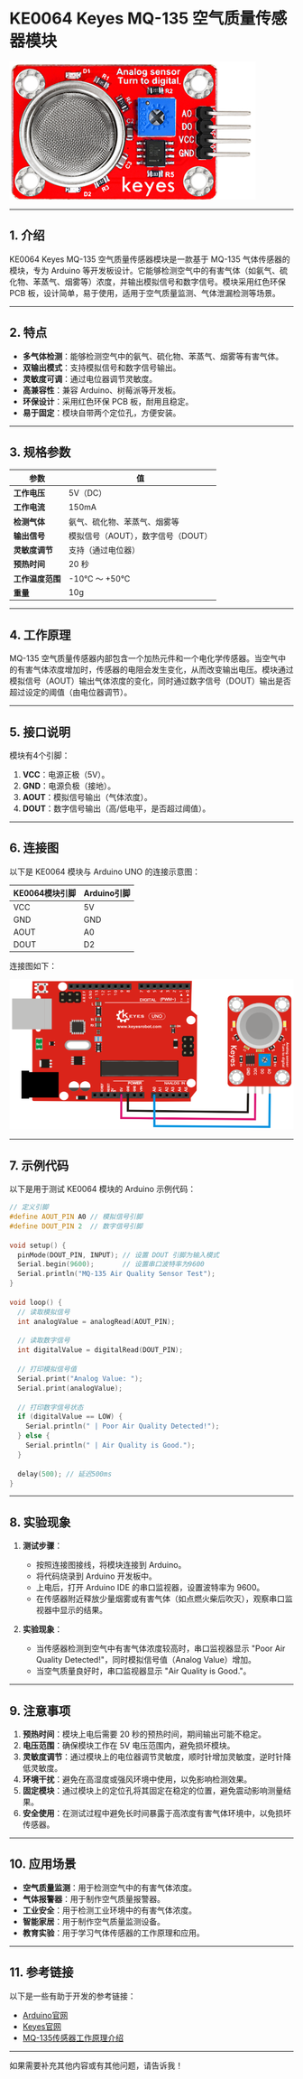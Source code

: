 # KE0064 Keyes MQ-135 空气质量传感器模块

![image-20250312163842918](media/image-20250312163842918.png)

---

## **1. 介绍**

KE0064 Keyes MQ-135 空气质量传感器模块是一款基于 MQ-135 气体传感器的模块，专为 Arduino 等开发板设计。它能够检测空气中的有害气体（如氨气、硫化物、苯蒸气、烟雾等）浓度，并输出模拟信号和数字信号。模块采用红色环保 PCB 板，设计简单，易于使用，适用于空气质量监测、气体泄漏检测等场景。

---

## **2. 特点**

- **多气体检测**：能够检测空气中的氨气、硫化物、苯蒸气、烟雾等有害气体。
- **双输出模式**：支持模拟信号和数字信号输出。
- **灵敏度可调**：通过电位器调节灵敏度。
- **高兼容性**：兼容 Arduino、树莓派等开发板。
- **环保设计**：采用红色环保 PCB 板，耐用且稳定。
- **易于固定**：模块自带两个定位孔，方便安装。

---

## **3. 规格参数**

| 参数            | 值                     |
|-----------------|------------------------|
| **工作电压**    | 5V（DC）               |
| **工作电流**    | 150mA                  |
| **检测气体**    | 氨气、硫化物、苯蒸气、烟雾等 |
| **输出信号**    | 模拟信号（AOUT），数字信号（DOUT） |
| **灵敏度调节**  | 支持（通过电位器）     |
| **预热时间**    | 20 秒                  |
| **工作温度范围**| -10℃ ～ +50℃          |
| **重量**        | 10g                    |

---

## **4. 工作原理**

MQ-135 空气质量传感器内部包含一个加热元件和一个电化学传感器。当空气中的有害气体浓度增加时，传感器的电阻会发生变化，从而改变输出电压。模块通过模拟信号（AOUT）输出气体浓度的变化，同时通过数字信号（DOUT）输出是否超过设定的阈值（由电位器调节）。

---

## **5. 接口说明**

模块有4个引脚：
1. **VCC**：电源正极（5V）。
2. **GND**：电源负极（接地）。
3. **AOUT**：模拟信号输出（气体浓度）。
4. **DOUT**：数字信号输出（高/低电平，是否超过阈值）。

---

## **6. 连接图**

以下是 KE0064 模块与 Arduino UNO 的连接示意图：

| KE0064模块引脚 | Arduino引脚 |
|----------------|-------------|
| VCC            | 5V          |
| GND            | GND         |
| AOUT           | A0          |
| DOUT           | D2          |

连接图如下：

![image-20250312164530264](media/image-20250312164530264.png)

---

## **7. 示例代码**

以下是用于测试 KE0064 模块的 Arduino 示例代码：

```cpp
// 定义引脚
#define AOUT_PIN A0 // 模拟信号引脚
#define DOUT_PIN 2  // 数字信号引脚

void setup() {
  pinMode(DOUT_PIN, INPUT); // 设置 DOUT 引脚为输入模式
  Serial.begin(9600);       // 设置串口波特率为9600
  Serial.println("MQ-135 Air Quality Sensor Test");
}

void loop() {
  // 读取模拟信号
  int analogValue = analogRead(AOUT_PIN);

  // 读取数字信号
  int digitalValue = digitalRead(DOUT_PIN);

  // 打印模拟信号值
  Serial.print("Analog Value: ");
  Serial.print(analogValue);

  // 打印数字信号状态
  if (digitalValue == LOW) {
    Serial.println(" | Poor Air Quality Detected!");
  } else {
    Serial.println(" | Air Quality is Good.");
  }

  delay(500); // 延迟500ms
}
```

---

## **8. 实验现象**

1. **测试步骤**：
   - 按照连接图接线，将模块连接到 Arduino。
   - 将代码烧录到 Arduino 开发板中。
   - 上电后，打开 Arduino IDE 的串口监视器，设置波特率为 9600。
   - 在传感器附近释放少量烟雾或有害气体（如点燃火柴后吹灭），观察串口监视器中显示的结果。

2. **实验现象**：
   - 当传感器检测到空气中有害气体浓度较高时，串口监视器显示 "Poor Air Quality Detected!"，同时模拟信号值（Analog Value）增加。
   - 当空气质量良好时，串口监视器显示 "Air Quality is Good."。

---

## **9. 注意事项**

1. **预热时间**：模块上电后需要 20 秒的预热时间，期间输出可能不稳定。
2. **电压范围**：确保模块工作在 5V 电压范围内，避免损坏模块。
3. **灵敏度调节**：通过模块上的电位器调节灵敏度，顺时针增加灵敏度，逆时针降低灵敏度。
4. **环境干扰**：避免在高湿度或强风环境中使用，以免影响检测效果。
5. **固定模块**：通过模块上的定位孔将其固定在稳定的位置，避免震动影响测量结果。
6. **安全使用**：在测试过程中避免长时间暴露于高浓度有害气体环境中，以免损坏传感器。

---

## **10. 应用场景**

- **空气质量监测**：用于检测空气中的有害气体浓度。
- **气体报警器**：用于制作空气质量报警器。
- **工业安全**：用于检测工业环境中的有害气体浓度。
- **智能家居**：用于制作空气质量监测设备。
- **教育实验**：用于学习气体传感器的工作原理和应用。

---

## **11. 参考链接**

以下是一些有助于开发的参考链接：
- [Arduino官网](https://www.arduino.cc/)
- [Keyes官网](http://www.keyes-robot.com/)
- [MQ-135传感器工作原理介绍](https://www.pololu.com/file/0J316/MQ135.pdf)

---

如果需要补充其他内容或有其他问题，请告诉我！

